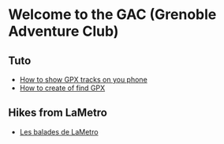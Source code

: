# Welcome to the GAC (Grenoble Adventure Club)

## Tuto
- [How to show GPX tracks on you phone](TutoOsmAnd/README.md)
- [How to create of find GPX](CreateFindGpx/README.md)

## Hikes from LaMetro
- [Les balades de LaMetro](BaladesLaMetro/README.md)